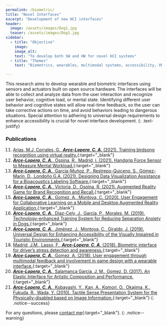```yaml
---
permalink: /biometric/
title: "Novel Interfaces"
excerpt: "Development of new HCI interfaces"
header:
  image: /assets/images/Dog1.jpg
  teaser: /assets/images/Dog1.jpg
sidebar:
  - title: "Objective"
    image:
    image_alt:
    text: "To develop both SW and HW for novel HCI systems"
  - title: "Themes"
    text: "Biometrics, wearables, multimodal systems, accessibility, VR and AR"

---
```


This research aims to develop wearable and biometric interfaces using sensors and actuators built on open source hardware. 
The interfaces will be able to collect and analyze data from the user interaction
and recognize user behavior, cognitive load, or mental state. Identifying different user behavior and cognitive states 
will allow real-time feedback, so the user can take corrective actions on time, 
and avoid behaviors leading to dangerous situations. Special attention to adhering to universal design requirements to 
enhance accessibility is crucial for novel interface development.
{: .text-justify}

### Publications
11. [Arias, M.J, Corrales, G., ***Arce-Lopera, C. A.*** (2021). Training birdsong recognition using virtual reality.](http://www.vr-ih.com/vrih/html/EN/10.3724/SP.J.2096-5796.21.00023){:target="_blank"}
10. [***Arce-Lopera, C. A.***, Ospina, R., Madrid, j. (2021). Handgrip Force Sensor to Measure Mental Workload.](https://doi.org/10.1007/978-3-030-78635-9_14){:target="_blank"}
9.  [***Arce-Lopera, C. A.***, García-Muñoz, P., Restrepo-Quiceno, S., Gómez-Marín, D., Londoño G.A. (2021). Designing Data Visualization Assistance for a Bioacoustics Labeling Software.](https://doi.org/10.1007/978-3-030-78645-8_60){:target="_blank"}
8.  [***Arce-Lopera, C. A.***, Victoria, D., Ospina, R. (2021). Augmented Reality Game for Brand Recognition and Recall.](https://doi.org/10.1145/3411763.3451792){:target="_blank"}
7.	[***Arce-Lopera, C. A.***, Gomez, A., Montoya, C. (2020). User Engagement for Collaborative Learning on a Mobile and Desktop Augmented Reality Application.](https://doi.org/10.1109/ICVRV47840.2019.00045){:target="_blank"}
6.	[***Arce-Lopera, C. A.***, Diaz-Cely, J., García, P., Morales, M. (2019). Technology-enhanced Training System for Reducing Separation Anxiety in Dogs.](https://doi.org/10.1007/978-3-030-23525-3_58){:target="_blank"}
5.  [***Arce-Lopera, C. A.***, Jiménez, J., Montoya, C., Giraldo, J. (2019). Universal Design for Enhancing Accessibility of the Visually Impaired in Touristic Environments.](https://doi.org/10.1007/978-3-030-20227-9_48){:target="_blank"}
4.  [Madrid, J.M., Lasso, F., ***Arce-Lopera, C. A.*** (2018). Biometric interface for driver’s stress detection and awareness.](https://doi.org/10.1145/3239092.3265970){:target="_blank"}
3.  [***Arce-Lopera, C. A.***, Gomez, A. (2018). User engagement through multimodal feedback and involvement in game design with a wearable interface.](https://link.springer.com/chapter/10.1007/978-3-319-94619-1_41){:target="_blank"}
2.  [***Arce-Lopera, C. A.***, Salamanca García, J. M., Gomez, D. (2017). An Elastic Interface for Artistic Composition and Performance.](https://doi.org/10.1007/978-3-319-60582-1_25){:target="_blank"}
1.  [***Arce-Lopera, C. A.***, Kobayashi, Y., Kan, A., Komori, O., Okajima, K., Fukuda, R., Wada, Y. (2010). Tactile Sense Presentation System for the Physically-disabled based on Image Information.](https://doi.org/10.1007/978-3-030-20227-9_48){:target="_blank"}
{: .notice--success}

For any questions, please [contact me](https://forms.gle/63NYpG1siX6E4KGj8){:target="_blank"}.
{: .notice--warning}